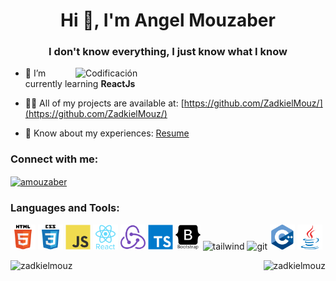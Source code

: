 <h1 align="center">Hi 👋, I'm Angel Mouzaber</h1>
<h3 align="center">I don't know everything, I just know what I know</h3>

<img align="right" alt="Codificación" width="400" src="https://cdn.dribbble.com/users/730703/screenshots/6581243/avento.gif" />

- 🌱 I’m currently learning **ReactJs**

- 👨‍💻 All of my projects are available at: [https://github.com/ZadkielMouz/](https://github.com/ZadkielMouz/)

- 📄 Know about my experiences: [Resume](https://rxresu.me/zadkielmouz/web-developer-english)

<h3 align="left">Connect with me:</h3>
<p align="left">
<a href="https://linkedin.com/in/amouzaber" target="blank"><img align="center" src="https://raw.githubusercontent.com/rahuldkjain/github-profile-readme-generator/master/src/images/icons/Social/linked-in-alt.svg" alt="amouzaber" height="30" width="40" /></a>
</p>

<h3 align="left">Languages and Tools:</h3>
<p align="left"> <img src="https://raw.githubusercontent.com/devicons/devicon/master/icons/html5/html5-original-wordmark.svg" alt="html5" width="40" height="40"/> <img src="https://raw.githubusercontent.com/devicons/devicon/master/icons/css3/css3-original-wordmark.svg" alt="css3" width="40" height="40"/> <img src="https://raw.githubusercontent.com/devicons/devicon/master/icons/javascript/javascript-original.svg" alt="javascript" width="40" height="40"/> <img src="https://raw.githubusercontent.com/devicons/devicon/master/icons/react/react-original-wordmark.svg" alt="react" width="40" height="40"/> <img src="https://raw.githubusercontent.com/devicons/devicon/master/icons/redux/redux-original.svg" alt="redux" width="40" height="40"/> <img src="https://raw.githubusercontent.com/devicons/devicon/master/icons/typescript/typescript-original.svg" alt="typescript" width="40" height="40"/> <img src="https://raw.githubusercontent.com/devicons/devicon/master/icons/bootstrap/bootstrap-plain-wordmark.svg" alt="bootstrap" width="40" height="40"/> <img src="https://www.vectorlogo.zone/logos/tailwindcss/tailwindcss-icon.svg" alt="tailwind" width="40" height="40"/> <img src="https://www.vectorlogo.zone/logos/git-scm/git-scm-icon.svg" alt="git" width="40" height="40"/> <img src="https://raw.githubusercontent.com/devicons/devicon/master/icons/cplusplus/cplusplus-original.svg" alt="cplusplus" width="40" height="40"/> <img src="https://raw.githubusercontent.com/devicons/devicon/master/icons/java/java-original.svg" alt="java" width="40" height="40"/> </p>

<p><img align="left" src="https://github-readme-stats.vercel.app/api/top-langs?username=zadkielmouz&show_icons=true&locale=en&layout=compact" alt="zadkielmouz" /></p>

<p>&nbsp;<img align="right"  src="https://github-readme-stats.vercel.app/api?username=zadkielmouz&show_icons=true&locale=en" alt="zadkielmouz" /></p>

